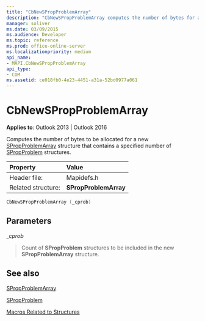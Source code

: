 ```yaml
---
title: "CbNewSPropProblemArray"
description: "CbNewSPropProblemArray computes the number of bytes for a new SPropProblemArray structure that contains a specified number of SPropProblem structures."
manager: soliver
ms.date: 03/09/2015
ms.audience: Developer
ms.topic: reference
ms.prod: office-online-server
ms.localizationpriority: medium
api_name:
- MAPI.CbNewSPropProblemArray
api_type:
- COM
ms.assetid: ce018fb0-4e23-4451-a31a-52bd0977a061
---
```


# CbNewSPropProblemArray

  
  
**Applies to**: Outlook 2013 | Outlook 2016 
  
Computes the number of bytes to be allocated for a new [SPropProblemArray](spropproblemarray.md) structure that contains a specified number of [SPropProblem](spropproblem.md) structures. 
  
|Property |Value |
|:-----|:-----|
|Header file:  <br/> |Mapidefs.h  <br/> |
|Related structure:  <br/> |**SPropProblemArray** <br/> |
   
```cpp
CbNewSPropProblemArray (_cprob)
```

## Parameters

 __cprob_
  
> Count of **SPropProblem** structures to be included in the new **SPropProblemArray** structure. 
    
## See also



[SPropProblemArray](spropproblemarray.md)
  
[SPropProblem](spropproblem.md)


[Macros Related to Structures](macros-related-to-structures.md)

